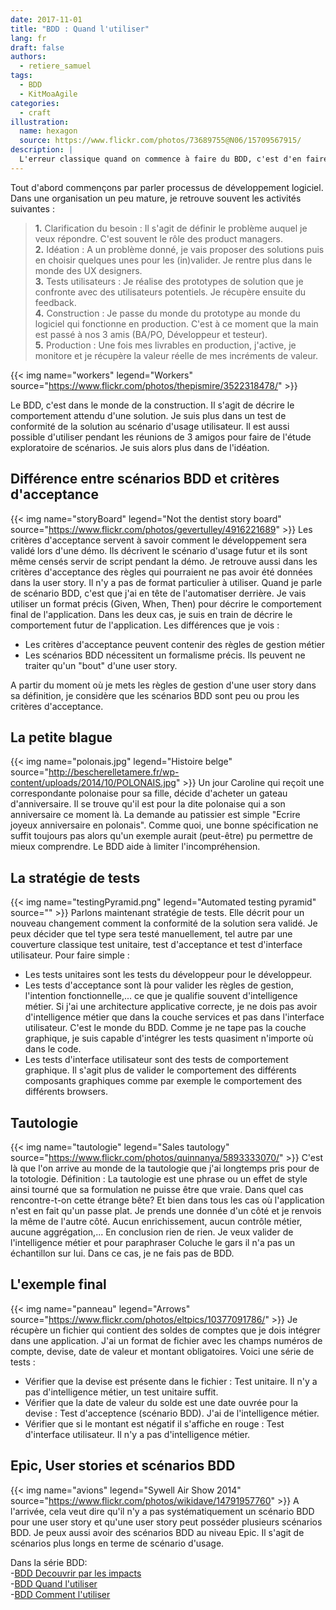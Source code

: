 ```yaml
---
date: 2017-11-01
title: "BDD : Quand l'utiliser"
lang: fr
draft: false
authors:
  - retiere_samuel
tags:
  - BDD
  - KitMoaAgile
categories:
  - craft
illustration:
  name: hexagon
  source: https://www.flickr.com/photos/73689755@N06/15709567915/
description: |
  L'erreur classique quand on commence à faire du BDD, c'est d'en faire tout le temps et de se retrouver avec beaucoup beaucoup de scénarios. Je propose donc d'expliquer quand le BDD est pertinent (ou pas).
---
```

  
Tout d'abord commençons par parler processus de développement logiciel. Dans une organisation un peu mature, je retrouve souvent les activités suivantes :<br>
> **1.** Clarification du besoin : Il s'agit de définir le problème auquel je veux répondre. C'est souvent le rôle des product managers.<br>
> **2.** Idéation : A un problème donné, je vais proposer des solutions puis en choisir quelques unes pour les (in)valider. Je rentre plus dans le monde des UX designers.<br>
> **3.** Tests utilisateurs : Je réalise des prototypes de solution que je confronte avec des utilisateurs potentiels. Je récupère ensuite du feedback.<br>
> **4.** Construction : Je passe du monde du prototype au monde du logiciel qui fonctionne en production. C'est à ce moment que la main est passé à nos 3 amis (BA/PO, Développeur et testeur).<br>
> **5.** Production : Une fois mes livrables en production, j'active, je monitore et je récupère la valeur réelle de mes incréments de valeur.<br>

{{< img name="workers" legend="Workers" source="https://www.flickr.com/photos/thepismire/3522318478/" >}}

Le BDD, c'est dans le monde de la construction. Il s'agit de décrire le comportement attendu d'une solution. Je suis plus dans un test de conformité de la solution au scénario d'usage utilisateur. Il est aussi possible d'utiliser pendant les réunions de 3 amigos pour faire de l'étude exploratoire de scénarios. Je suis alors plus dans de l'idéation.

## Différence entre scénarios BDD et critères d'acceptance
{{< img name="storyBoard" legend="Not the dentist story board" source="https://www.flickr.com/photos/gevertulley/4916221689" >}}
Les critères d'acceptance servent à savoir comment le développement sera validé lors d'une démo. Ils décrivent le scénario d'usage futur et ils sont même censés servir de script pendant la démo. Je retrouve aussi dans les critères d'acceptance des règles qui pourraient ne pas avoir été données dans la user story. Il n'y a pas de format particulier à utiliser. Quand je parle de scénario BDD, c'est que j'ai en tête de l'automatiser derrière. Je vais utiliser un format précis (Given, When, Then) pour décrire le comportement final de l'application. Dans les deux cas, je suis en train de décrire le comportement futur de l'application. 
Les différences que je vois :<br>
- Les critères d'acceptance peuvent contenir des règles de gestion métier<br>
- Les scénarios BDD nécessitent un formalisme précis. Ils peuvent ne traiter qu'un "bout" d'une user story.

A partir du moment où je mets les règles de gestion d'une user story dans sa définition, je considère que les scénarios BDD sont peu ou prou les critères d'acceptance.

## La petite blague
{{< img name="polonais.jpg" legend="Histoire belge" source="http://bescherelletamere.fr/wp-content/uploads/2014/10/POLONAIS.jpg" >}}
Un jour Caroline qui reçoit une correspondante polonaise pour sa fille, décide d'acheter un gateau d'anniversaire. Il se trouve qu'il est pour la dite polonaise qui a son anniversaire ce moment là. La demande au patissier est simple "Ecrire joyeux anniversaire en polonais". Comme quoi, une bonne spécification ne suffit toujours pas alors qu'un exemple aurait (peut-être) pu permettre de mieux comprendre. Le BDD aide à limiter l'incompréhension.

## La stratégie de tests
{{< img name="testingPyramid.png" legend="Automated testing pyramid" source="" >}}
Parlons maintenant stratégie de tests. Elle décrit pour un nouveau changement comment la conformité de la solution sera validé. Je peux décider que tel type sera testé manuellement, tel autre par une couverture classique test unitaire, test d'acceptance et test d'interface utilisateur.
Pour faire simple :<br>
- Les tests unitaires sont les tests du développeur pour le développeur.<br>
- Les tests d'acceptance sont là pour valider les règles de gestion, l'intention fonctionnelle,... ce que je qualifie souvent d'intelligence métier. Si j'ai une architecture applicative correcte, je ne dois pas avoir d'intelligence métier que dans la couche services et pas dans l'interface utilisateur. C'est le monde du BDD. Comme je ne tape pas la couche graphique, je suis capable d'intégrer les tests quasiment n'importe où dans le code.<br>
- Les tests d'interface utilisateur sont des tests de comportement graphique. Il s'agit plus de valider le comportement des différents composants graphiques comme par exemple le comportement des différents browsers.

## Tautologie
{{< img name="tautologie" legend="Sales tautology" source="https://www.flickr.com/photos/quinnanya/5893333070/" >}}
C'est là que l'on arrive au monde de la tautologie que j'ai longtemps pris pour de la totologie. Définition : La tautologie est une phrase ou un effet de style ainsi tourné que sa formulation ne puisse être que vraie. Dans quel cas rencontre-t-on cette étrange bête? Et bien dans tous les cas où l'application n'est en fait qu'un passe plat. Je prends une donnée d'un côté et je renvois la même de l'autre côté. Aucun enrichissement, aucun contrôle métier, aucune aggrégation,... En conclusion rien de rien. Je veux valider de l'intelligence métier et pour paraphraser Coluche le gars il n'a pas un échantillon sur lui. Dans ce cas, je ne fais pas de BDD.

## L'exemple final
{{< img name="panneau" legend="Arrows" source="https://www.flickr.com/photos/eltpics/10377091786/" >}}
Je récupère un fichier qui contient des soldes de comptes que je dois intégrer dans une application. J'ai un format de fichier avec les champs numéros de compte, devise, date de valeur et montant obligatoires. Voici une série de tests :<br>
- Vérifier que la devise est présente dans le fichier : Test unitaire. Il n'y a pas d'intelligence métier, un test unitaire suffit.<br>
- Vérifier que la date de valeur du solde est une date ouvrée pour la devise : Test d'acceptence (scénario BDD). J'ai de l'intelligence métier.<br>
- Vérifier que si le montant est négatif il s'affiche en rouge : Test d'interface utilisateur. Il n'y a pas d'intelligence métier.<br>

## Epic, User stories et scénarios BDD
{{< img name="avions" legend="Sywell Air Show 2014" source="https://www.flickr.com/photos/wikidave/14791957760" >}}
A l'arrivée, cela veut dire qu'il n'y a pas systématiquement un scénario BDD pour une user story et qu'une user story peut posséder plusieurs scénarios BDD. Je peux aussi avoir des scénarios BDD au niveau Epic. Il s'agit de scénarios plus longs en terme de scénario d'usage.

Dans la série BDD:<br>
-[BDD Decouvrir par les impacts]<br>
-[BDD Quand l'utiliser]<br>
-[BDD Comment l'utiliser]

[BDD Decouvrir par les impacts]: /articles/2017-11-01-introduction_bdd
[BDD Quand l'utiliser]: /articles/2017-11-01-quand_faire_bdd
[BDD Comment l'utiliser]: /articles/2017-11-01-comment_gherkin_bdd
